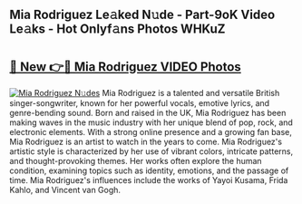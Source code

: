 ## Mia Rodriguez Le𝚊ked N𝚞de - Part-9oK Video Le𝚊ks - Hot Onlyf𝚊ns Photos WHKuZ

# <h2><a href="http://ac12778.deff.icu/?id=Mia+Rodriguez">🔗 New 👉🔴 Mia Rodriguez VIDEO Photos</a></h2>

[![Mia Rodriguez N𝚞des](https://i.imgur.com/rIISA9y.gif)](http://ac12778.deff.icu/?id=Mia+Rodriguez)
Mia Rodriguez is a talented and versatile British singer-songwriter, known for her powerful vocals, emotive lyrics, and genre-bending sound. Born and raised in the UK, Mia Rodriguez has been making waves in the music industry with her unique blend of pop, rock, and electronic elements. With a strong online presence and a growing fan base, Mia Rodriguez is an artist to watch in the years to come. Mia Rodriguez's artistic style is characterized by her use of vibrant colors, intricate patterns, and thought-provoking themes. Her works often explore the human condition, examining topics such as identity, emotions, and the passage of time. Mia Rodriguez's influences include the works of Yayoi Kusama, Frida Kahlo, and Vincent van Gogh.
